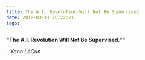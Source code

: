 ```yaml
---
title: The A.I. Revolution Will Not Be Supervised
date: 2018-03-11 20:22:21
tags:
---
```


**"The A.I. Revolution Will Not Be Supervised.""**

*- Yann LeCun*
